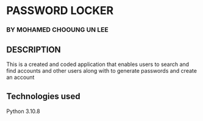 # PASSWORD LOCKER

### BY MOHAMED CHOOUNG UN LEE

## DESCRIPTION
This is a created and coded application that enables users to search and find accounts and other users along with to generate passwords and create an account

## Technologies used
Python 3.10.8
